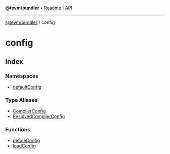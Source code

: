 **@tevm/bundler** • [Readme](../README.md) \| [API](../modules.md)

***

[@tevm/bundler](../README.md) / config

# config

## Index

### Namespaces

- [defaultConfig](namespaces/defaultConfig/README.md)

### Type Aliases

- [CompilerConfig](type-aliases/CompilerConfig.md)
- [ResolvedCompilerConfig](type-aliases/ResolvedCompilerConfig.md)

### Functions

- [defineConfig](functions/defineConfig.md)
- [loadConfig](functions/loadConfig.md)
